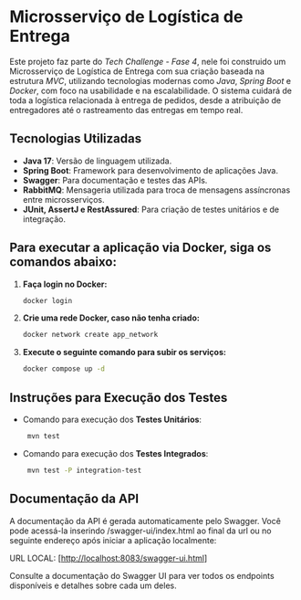 #  Microsserviço de Logística de Entrega

Este projeto faz parte do *Tech Challenge - Fase 4*, nele foi construido um Microsserviço de Logística de Entrega com sua criação baseada na estrutura *MVC*, utilizando tecnologias modernas como *Java*, *Spring Boot* e *Docker*, com foco na usabilidade e na escalabilidade. O sistema cuidará de toda a logística relacionada à entrega de pedidos, desde a atribuição de entregadores até o rastreamento das entregas em tempo real.

## Tecnologias Utilizadas

- **Java 17**: Versão de linguagem utilizada.
- **Spring Boot**: Framework para desenvolvimento de aplicações Java.
- **Swagger**: Para documentação e testes das APIs.
- **RabbitMQ**: Mensageria utilizada para troca de mensagens assíncronas entre microsserviços.
- **JUnit, AssertJ e RestAssured**: Para criação de testes unitários e de integração.

## Para executar a aplicação via Docker, siga os comandos abaixo:

1. **Faça login no Docker:**
   ```bash
   docker login
    ```
2. **Crie uma rede Docker, caso não tenha criado:**
     ```bash
    docker network create app_network
    ```
3. **Execute o seguinte comando para subir os serviços:**
     ```bash
    docker compose up -d
    ```
## Instruções para Execução dos Testes

- Comando para execução dos **Testes Unitários**:
   ```bash
    mvn test
    ```
- Comando para execução dos **Testes Integrados**:
   ```bash
    mvn test -P integration-test
    ```

## Documentação da API

A documentação da API é gerada automaticamente pelo Swagger. Você pode acessá-la inserindo /swagger-ui/index.html ao final da url ou no seguinte endereço após iniciar a aplicação localmente:

URL LOCAL: [[http://localhost:8083/swagger-ui.html](http://localhost:8083/swagger-ui.html)]

Consulte a documentação do Swagger UI para ver todos os endpoints disponíveis e detalhes sobre cada um deles.
